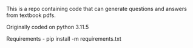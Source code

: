 This is a repo containing code that can generate questions and answers from textbook pdfs.

Originally coded on python 3.11.5

Requirements - pip install -m requirements.txt